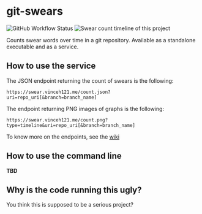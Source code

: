 # git-swears
![GitHub Workflow Status](https://img.shields.io/github/workflow/status/vinceh121/git-swears/Java%20CI%20with%20Maven)
![Swear count timeline of this project](https://swear.vinceh121.me/count.png?type=timeline&uri=https://github.com/vinceh121/git-swears)

Counts swear words over time in a git repository. Available as a standalone executable and as a service.

## How to use the service

The JSON endpoint returning the count of swears is the following:

```
https://swear.vinceh121.me/count.json?uri=repo_uri[&branch=branch_name]
```

The endpoint returning PNG images of graphs is the following:

```
https://swear.vinceh121.me/count.png?type=timeline&uri=repo_uri[&branch=branch_name]
```

To know more on the endpoints, see the [wiki](https://github.com/vinceh121/git-swears/wiki/Endpoints)

## How to use the command line

**TBD**

## Why is the code running this ugly?
You think this is supposed to be a serious project?
